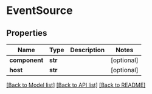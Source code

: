 # EventSource

## Properties
Name | Type | Description | Notes
------------ | ------------- | ------------- | -------------
**component** | **str** |  | [optional] 
**host** | **str** |  | [optional] 

[[Back to Model list]](../README.md#documentation-for-models) [[Back to API list]](../README.md#documentation-for-api-endpoints) [[Back to README]](../README.md)


